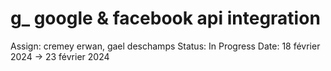# g_ google & facebook api integration

Assign: cremey erwan, gael deschamps
Status: In Progress
Date: 18 février 2024 → 23 février 2024